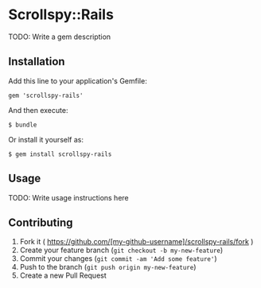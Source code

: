 # Scrollspy::Rails

TODO: Write a gem description

## Installation

Add this line to your application's Gemfile:

    gem 'scrollspy-rails'

And then execute:

    $ bundle

Or install it yourself as:

    $ gem install scrollspy-rails

## Usage

TODO: Write usage instructions here

## Contributing

1. Fork it ( https://github.com/[my-github-username]/scrollspy-rails/fork )
2. Create your feature branch (`git checkout -b my-new-feature`)
3. Commit your changes (`git commit -am 'Add some feature'`)
4. Push to the branch (`git push origin my-new-feature`)
5. Create a new Pull Request

